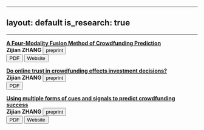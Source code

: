 
---
layout: default
is_research: true
---


---
  
<p><a href="resources/MS_CFMP.pdf"><strong>A Four-Modality Fusion Method of Crowdfunding Prediction</strong></a>  <br />
<strong>Zijian ZHANG</strong> <button type="button" class="button-preprint">preprint</button>      <br />
<a href="resources/MS_CFMP.pdf"><button type="button" class="button-pdf">PDF</button></a>
<a href="https://zjzhang1999.github.io/cfmp.github.io/"><button type="button" class="button-web">Website</button></a></p>

<p><a href="resources/MS_Onlinetrust.pdf"><strong>Do online trust in crowdfunding effects investment decisions?</strong></a>  <br />
<strong>Zijian ZHANG</strong> <button type="button" class="button-preprint">preprint</button>      <br />
<a href="resources/MS_Onlinetrust.pdf"><button type="button" class="button-pdf">PDF</button></a> 

<p><a href="resources/MS_IS6912.pdf"><strong>Using multiple forms of cues and signals to predict
crowdfunding success</strong></a>  <br />
<strong>Zijian ZHANG</strong> <button type="button" class="button-preprint">preprint</button>      <br />
<a href="resources/MS_IS6912.pdf"><button type="button" class="button-pdf">PDF</button></a>
<a href="https://github.com/zjzhang1999/crowdfunding-prediction"><button type="button" class="button-web">Website</button></a></p>



